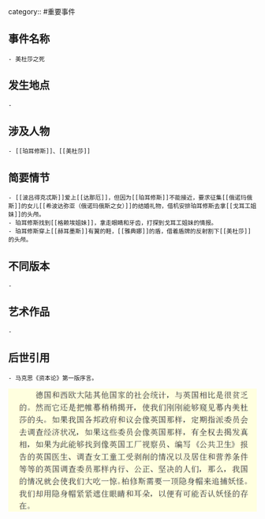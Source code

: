 category:: #重要事件
## 事件名称
	- 美杜莎之死
## 发生地点
	-
## 涉及人物
	- [[珀耳修斯]]、[[美杜莎]]
## 简要情节
	- [[波吕得克忒斯]]爱上[[达那厄]]，但因为[[珀耳修斯]]不能接近，要求征集[[俄诺玛俄斯]]的女儿[[希波达弥亚（俄诺玛俄斯之女）]]的结婚礼物，借机安排珀耳修斯去拿[[戈耳工姐妹]]的头颅。
	- 珀耳修斯找到[[格赖埃姐妹]]，拿走眼睛和牙齿，打探到戈耳工姐妹的情报。
	- 珀耳修斯穿上[[赫耳墨斯]]有翼的鞋，[[雅典娜]]的盾，借着盾牌的反射割下[[美杜莎]]的头颅。
## 不同版本
	-
## 艺术作品
	-
## 后世引用
	- 马克思《资本论》第一版序言。
 ![](../assets/马克思-《资本论》-序言.png)
